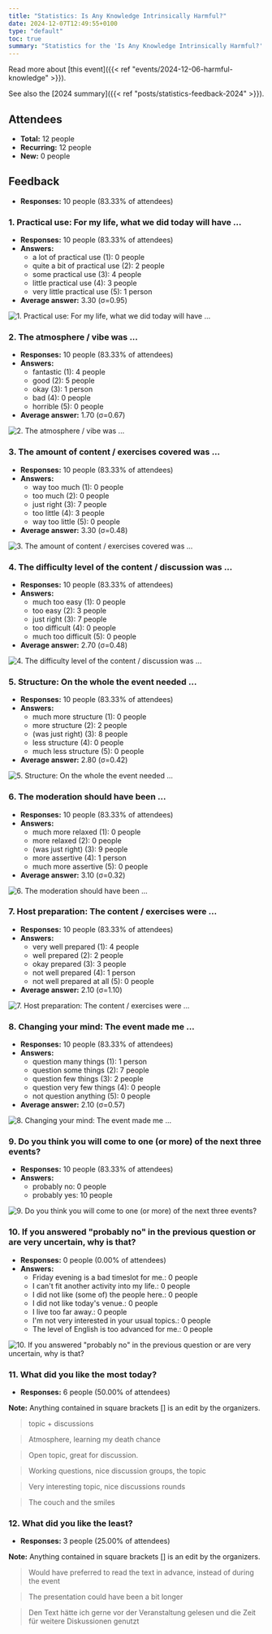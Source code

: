 ```yaml
---
title: "Statistics: Is Any Knowledge Intrinsically Harmful?"
date: 2024-12-07T12:49:55+0100
type: "default"
toc: true
summary: "Statistics for the 'Is Any Knowledge Intrinsically Harmful?' event."
---
```


Read more about [this event]({{< ref "events/2024-12-06-harmful-knowledge" >}}).

See also the [2024 summary]({{< ref "posts/statistics-feedback-2024" >}}).

## Attendees

* **Total:** 12 people
* **Recurring:** 12 people
* **New:** 0 people

## Feedback

* **Responses:** 10 people (83.33% of attendees)

### 1. Practical use: For my life, what we did today will have ...

* **Responses:** 10 people (83.33% of attendees)
* **Answers:**
  * a lot of practical use (1): 0 people
  * quite a bit of practical use (2): 2 people
  * some practical use (3): 4 people
  * little practical use (4): 3 people
  * very little practical use (5): 1 person
* **Average answer:** 3.30 (σ=0.95)

![1. Practical use: For my life, what we did today will have ...](./1-practical-use-for-my-life-what-we-did-today-will-have.png)

### 2. The atmosphere / vibe was ...

* **Responses:** 10 people (83.33% of attendees)
* **Answers:**
  * fantastic (1): 4 people
  * good (2): 5 people
  * okay (3): 1 person
  * bad (4): 0 people
  * horrible (5): 0 people
* **Average answer:** 1.70 (σ=0.67)

![2. The atmosphere / vibe was ...](./2-the-atmosphere-vibe-was.png)

### 3. The amount of content / exercises covered was ...

* **Responses:** 10 people (83.33% of attendees)
* **Answers:**
  * way too much (1): 0 people
  * too much (2): 0 people
  * just right (3): 7 people
  * too little (4): 3 people
  * way too little (5): 0 people
* **Average answer:** 3.30 (σ=0.48)

![3. The amount of content / exercises covered was ...](./3-the-amount-of-content-exercises-covered-was.png)

### 4. The difficulty level of the content / discussion was ...

* **Responses:** 10 people (83.33% of attendees)
* **Answers:**
  * much too easy (1): 0 people
  * too easy (2): 3 people
  * just right (3): 7 people
  * too difficult (4): 0 people
  * much too difficult (5): 0 people
* **Average answer:** 2.70 (σ=0.48)

![4. The difficulty level of the content / discussion was ...](./4-the-difficulty-level-of-the-content-discussion-was.png)

### 5. Structure: On the whole the event needed ...

* **Responses:** 10 people (83.33% of attendees)
* **Answers:**
  * much more structure (1): 0 people
  * more structure (2): 2 people
  * (was just right) (3): 8 people
  * less structure (4): 0 people
  * much less structure (5): 0 people
* **Average answer:** 2.80 (σ=0.42)

![5. Structure: On the whole the event needed ...](./5-structure-on-the-whole-the-event-needed.png)

### 6. The moderation should have been ...

* **Responses:** 10 people (83.33% of attendees)
* **Answers:**
  * much more relaxed (1): 0 people
  * more relaxed (2): 0 people
  * (was just right) (3): 9 people
  * more assertive (4): 1 person
  * much more assertive (5): 0 people
* **Average answer:** 3.10 (σ=0.32)

![6. The moderation should have been ...](./6-the-moderation-should-have-been.png)

### 7. Host preparation: The content / exercises were ...

* **Responses:** 10 people (83.33% of attendees)
* **Answers:**
  * very well prepared (1): 4 people
  * well prepared (2): 2 people
  * okay prepared (3): 3 people
  * not well prepared (4): 1 person
  * not well prepared at all (5): 0 people
* **Average answer:** 2.10 (σ=1.10)

![7. Host preparation: The content / exercises were ...](./7-host-preparation-the-content-exercises-were.png)

### 8. Changing your mind: The event made me ...

* **Responses:** 10 people (83.33% of attendees)
* **Answers:**
  * question many things (1): 1 person
  * question some things (2): 7 people
  * question few things (3): 2 people
  * question very few things (4): 0 people
  * not question anything (5): 0 people
* **Average answer:** 2.10 (σ=0.57)

![8. Changing your mind: The event made me ...](./8-changing-your-mind-the-event-made-me.png)

### 9. Do you think you will come to one (or more) of the next three events?

* **Responses:** 10 people (83.33% of attendees)
* **Answers:**
  * probably no: 0 people
  * probably yes: 10 people

![9. Do you think you will come to one (or more) of the next three events?](./9-do-you-think-you-will-come-to-one-or-more-of-the-next-three-events.png)

### 10. If you answered "probably no" in the previous question or are very uncertain, why is that?

* **Responses:** 0 people (0.00% of attendees)
* **Answers:**
  * Friday evening is a bad timeslot for me.: 0 people
  * I can't fit another activity into my life.: 0 people
  * I did not like (some of) the people here.: 0 people
  * I did not like today's venue.: 0 people
  * I live too far away.: 0 people
  * I'm not very interested in your usual topics.: 0 people
  * The level of English is too advanced for me.: 0 people

![10. If you answered "probably no" in the previous question or are very uncertain, why is that?](./10-if-you-answered-probably-no-in-the-previous-question-or-are-very-uncertain-why-is-that.png)

### 11. What did you like the most today?

* **Responses:** 6 people (50.00% of attendees)

**Note:** Anything contained in square brackets [] is an edit by the organizers.

> topic + discussions

> Atmosphere, learning my death chance 

> Open topic, great for discussion.

> Working questions, nice discussion groups, the topic

> Very interesting topic, nice discussions rounds

> The couch and the smiles
### 12. What did you like the least?

* **Responses:** 3 people (25.00% of attendees)

**Note:** Anything contained in square brackets [] is an edit by the organizers.

> Would have preferred to read the text in advance, instead of during the event

> The presentation could have been a bit longer

> Den Text hätte ich gerne vor der Veranstaltung gelesen und die Zeit für weitere Diskussionen genutzt 
